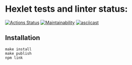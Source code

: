 # Hexlet tests and linter status:

[![Actions Status](https://github.com/DoniyorLatipov/fullstack-javascript-project-44/actions/workflows/hexlet-check.yml/badge.svg)](https://github.com/DoniyorLatipov/fullstack-javascript-project-44/actions)
[![Maintainability](https://api.codeclimate.com/v1/badges/8d6fd8e27801825695ee/maintainability)](https://codeclimate.com/github/DoniyorLatipov/fullstack-javascript-project-44/maintainability)
[![asciicast](https://asciinema.org/a/toafIppyfnEL8la7KUl1rG32Y.svg)](https://asciinema.org/a/toafIppyfnEL8la7KUl1rG32Y)

## Installation

```
make install
make publish
npm link
```
